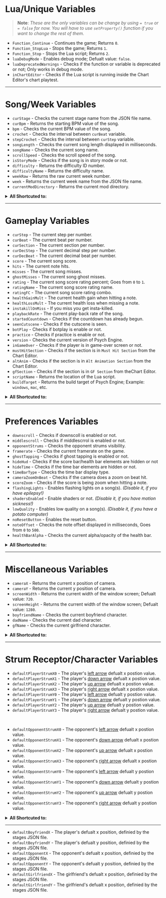 # Lua/Unique Variables
> **Note**: _These are the only variables can be change by using `= true` or `= false` for now. You will have to use `setProperty()` function if you want to change the rest of them._

- `Function_Continue` - Continues the game; Returns `0`.
- `Function_StopLua` - Stops the game; Returns `1`.
- `Function_Stop` - Stops the Lua script; Returns `2`.
- `luaDebugMode` - Enables debug mode; Defualt value: `false`.
- `luaDeprecatedWarnings` - Checks if the function or variable is deprecated or not; Only works in debug mode.
- `inChartEditor` - Checks if the Lua script is running inside the Chart Editor's chart playtest.

***

# Song/Week Variables
- `curStage` - Checks the current stage name from the JSON file name.
- `curBpm` - Returns the starting BPM value of the song.
- `bpm` - Checks the current BPM value of the song.
- `crochet` - Checks the interval between `curBeat` variable.
- `stepCrochet` - Checks the interval between `curStep` variable.
- `songLength` - Checks the current song length displayed in milliseconds.
- `songName` - Checks the current song name.
- `scrollSpeed` - Checks the scroll speed of the song.
- `isStoryMode` - Checks if the song is in story mode or not.
- `difficulty` - Returns the difficulty ID number.
- `difficultyName` - Returns the difficulty name.
- `weekRaw` - Returns the raw current week number.
- `week` - Returns the current week name from the JSON file name.
- `currentModDirectory` - Returns the current mod directory.

<details><summary><b>All Shortcuted to:</b></summary>
<p>

- `curStage` - `getPropertyFromClass('PlayState', 'SONG.stage')`
- `curBpm` - `getPropertyFromClass('Conductor', 'bpm')`
- `bpm` - `getProperty('SONG.bpm')`
- `crochet` - `getPropertyFromClass('Conductor', 'crochet')`
- `stepCrochet` - `getPropertyFromClass('Conductor', 'stepCrochet')`
- `songLength` - `getProperty('songLength')`
- `songName` - `getProperty('songLength')`
- `scrollSpeed` - `getProperty('SONG.speed')`
- `isStoryMode` - `getProperty('isStoryMode')`
- `difficulty` - `getPropertyFromClass('PlayState', 'storyDifficulty')`
- `difficultyName` - `getPropertyFromClass('CoolUtil', 'difficulties['..difficulty..']')`
- `weekRaw` - `getPropertyFromClass('PlayState', 'storyWeek')`
- `week` - `getPropertyFromClass('WeekData', 'weeksList['..weekRaw..']')`
- `currentModDirectory` - `getPropertyFromClass('Paths', 'currentModDirectory')`

</p>
</details>

***

# Gameplay Variables
- `curStep` - The current step per number.
- `curBeat` - The current beat per number.
- `curSection` - The current section per number.
- `curDecStep` - The current decimal step per number.
- `curDecBeat` - The current decimal beat per number.
- `score` - The current song score.
- `hits` - The current note hits.
- `misses` - The current song misses.
- `ghostMisses` - The current song ghost misses.
- `rating` - The current song score rating percent; Goes from `0` to `1`.
- `ratingName` - The current song score rating name.
- `ratingFC` - The current song score rating combo.
- `healthGainMult` - The current health gain when hitting a note.
- `healthLossMult` - The current health loss when missing a note.
- `instakillOnMiss` - If you miss you get insta-killed.
- `playbackRate` - The current play-back rate of the song.
- `startedCountdown` - Checks if the countdown has already begun.
- `seenCutscene` - Checks if the cutscene is seen.
- `botPlay` - Checks if botplay is enable or not.
- `practice` - Checks if practice is enable or not.
- `version` - Checks the current version of Psych Engine.
- `inGameOver` - Checks if the player is in game-over screen or not.
- `mustHitSection` - Checks if the section is in `Must Hit Section` from the Chart Editor.
- `altAnim` - Checks if the section is in `Alt Animation Section` from the Chart Editor.
- `gfSection` - Checks if the section is in `GF Section` from  theChart Editor.
- `scriptName` - Returns the location of the Lua script.
- `buildTarget` - Returns the build target of Psych Engine; Example: `windows`, `mac`, etc.

<details><summary><b>All Shortcuted to:</b></summary>
<p>

- `curStep` - `getProperty('curStep')`
- `curBeat` - `getProperty('curBeat')`
- `curSection` - `getProperty('curSection')`
- `curDecStep` - `getProperty('curDecStep')`
- `curDecBeat` - `getProperty('curDecBeat')`
- `score` - `getProperty('songScore')`
- `hits` - `getProperty('songHits')`
- `misses` - `getProperty('songMisses')`
- `ghostMisses` - `getProperty('ghostMisses')`
- `rating` - `getProperty('ratingPercent')`
- `ratingName` - `getProperty('ratingString')`
- `ratingFC` - `getProperty('ratingFC')`
- `healthGainMult` - `getProperty('healthGainMult')`
- `healthLossMult` - `getProperty('healthLossMult')`
- `instakillOnMiss` - `getProperty('instakillOnMiss')`
- `playbackRate` - `getProperty('playbackRate')`
- `startedCountdown` - `getPropertyFromClass('PlayState', 'seenCutscene'))`
- `seenCutscene` - `getProperty('startedCountdown')`
- `botPlay` - `getProperty('cpuControlled')`
- `practice` - `getProperty('practiceMode')`
- `version` - `getPropertyFromClass('MainMenuState', 'psychEngineVersion')`

</p>
</details>

***

# Preferences Variables
- `downscroll` - Checks if downscoll is enabled or not.
- `middlescroll` - Checks if middlescrrol is enabled or not.
- `opponentStrums` - Checks the opponent strums visibility.  
- `framerate` - Checks the current framerate on the game. 
- `ghostTapping` - Checks if ghost tapping is enabled or not. 
- `hideHud` - Checks if the score bar/health bar elements are hidden or not
- `hideTime` - Checks if the time bar elements are hidden or not.
- `timeBarType` - Checks the time bar display type.
- `cameraZoomOnBeat` - Checks if the camera does a zoom on beat hit.
- `scoreZoom` - Checks if the score is being zoom when hitting a note.
- `flashingLights` - Enables flashing lights on a song(s). _(Disable it, if you have epilepsy!)_
- `shadersEnabled` - Enable shaders or not. _(Disable it, if you have motion sickness!)_
- `lowQuality` - Enables low quality on a song(s). _(Disable it, if you have a potato computer)_
- `noResetButton` - Enables the reset button.
- `noteOffset` - Checks the note offset displayed in milliseconds, Goes from `0` to `500`.
- `healthBarAlpha` - Checks the current alpha/opacity of the health bar.

<details><summary><b>All Shortcuted to:</b></summary>
<p>

- `downscroll` - `getPropertyFromClass('ClientPrefs', 'downscroll')`
- `middlescroll` - `getPropertyFromClass('ClientPrefs', 'middlescroll')`
- `opponentStrums` - `getPropertyFromClass('ClientPrefs', 'opponentStrums')`
- `framerate` - `getPropertyFromClass('ClientPrefs', 'framerate')`
- `ghostTapping` - `getPropertyFromClass('ClientPrefs', 'ghostTapping')`
- `hideHud` - `getPropertyFromClass('ClientPrefs', 'hideHud')`
- `hideTime` - `getPropertyFromClass('ClientPrefs', 'hideTime')`
- `timeBarType` - `getPropertyFromClass('ClientPrefs', 'timeBarType')`
- `cameraZoomOnBeat` - `getPropertyFromClass('ClientPrefs', 'cameraZooms')`
- `scoreZoom` - `getPropertyFromClass('ClientPrefs', 'scoreZoom')`
- `flashingLights` - `getPropertyFromClass('ClientPrefs', 'flashing')`
- `shadersEnabled` - `getPropertyFromClass('ClientPrefs', 'shaders')`
- `lowQuality` - `getPropertyFromClass('ClientPrefs', 'lowQuality')`
- `noResetButton` - `getPropertyFromClass('ClientPrefs', 'noReset')`
- `noteOffset` - `getPropertyFromClass('ClientPrefs', 'noteOffset')`
- `healthBarAlpha` - `getPropertyFromClass('ClientPrefs', 'healthBarAlpha')`

</p>
</details>

***

# Miscellaneous Variables
- `cameraX` - Returns the current x position of camera.
- `cameraY` - Returns the current y position of camera.
- `screenWidth` - Returns the current width of the window screen; Defualt value: `720`.
- `screenHeight` - Returns the current width of the window screen; Defualt value: `1280`.
- `boyfriendName` - Checks the current boyfriend character.
- `dadName` - Checks the current dad character.
- `gfName` - Checks the current girlfriend character.

<details><summary><b>All Shortcuted to:</b></summary>
<p>

- `cameraX` - `getProperty('camFollowPos.x')`
- `cameraY` - `getProperty('camFollowPos.y')`
- `screenWidth` - `getPropertyFromClass('FlxG', 'width')`
- `screenHeight` - `getPropertyFromClass('FlxG', 'heigth')`
- `boyfriendName` - `getProperty('SONG.player1')`
- `dadName` - `getProperty('SONG.player2')`
- `gfName` - `getProperty('SONG.gfVersion')`

</p>
</details>

***

# Strum Receptor/Character Variables
- `defaultPlayerStrumX0` - The player's <ins>left arrow</ins> defualt x postion value.
- `defaultPlayerStrumX1` - The player's <ins>down arrow</ins> defualt x postion value.
- `defaultPlayerStrumX2` - The player's <ins>up arrow</ins> defualt x postion value.
- `defaultPlayerStrumX3` - The player's <ins>right arrow</ins> defualt x postion value.
- `defaultPlayerStrumY0` - The player's <ins>left arrow</ins> defualt y postion value.
- `defaultPlayerStrumY1` - The player's <ins>down arrow</ins> defualt y postion value.
- `defaultPlayerStrumY2` - The player's <ins>up arrow</ins> defualt y postion value.
- `defaultPlayerStrumY3` - The player's <ins>right arrow</ins> defualt y postion value.

&nbsp; <!-- AHHHHHHHH SPAAAAAAACCEEEEEEE!!!!!!! -->

- `defaultOpponentStrumX0` - The opponent's <ins>left arrow</ins> defualt x postion value.
- `defaultOpponentStrumX1` - The opponent's <ins>down arrow</ins> defualt x postion value.
- `defaultOpponentStrumX2` - The opponent's <ins>up arrow</ins> defualt x postion value.
- `defaultOpponentStrumX3` - The opponent's <ins>right arrow</ins> defualt x postion value.
- `defaultOpponentStrumY0` - The opponent's <ins>left arrow</ins> defualt y postion value.
- `defaultOpponentStrumY1` - The opponent's <ins>down arrow</ins> defualt y postion value.
- `defaultOpponentStrumY2` - The opponent's <ins>up arrow</ins> defualt y postion value.
- `defaultOpponentStrumY3` - The opponent's <ins>right arrow</ins> defualt y postion value.

<details><summary><b>All Shortcuted to:</b></summary>
<p>

- `defaultPlayerStrumX0` - `getPropertyFromGroup('playerStrums.members', 0, 'x')`
- `defaultPlayerStrumX1` - `getPropertyFromGroup('playerStrums.members', 1, 'x')`
- `defaultPlayerStrumX2` - `getPropertyFromGroup('playerStrums.members', 2, 'x')`
- `defaultPlayerStrumX3` - `getPropertyFromGroup('playerStrums.members', 3, 'x')`
- `defaultPlayerStrumY0` - `getPropertyFromGroup('playerStrums.members', 0, 'y')`
- `defaultPlayerStrumY1` - `getPropertyFromGroup('playerStrums.members', 1, 'y')`
- `defaultPlayerStrumY2` - `getPropertyFromGroup('playerStrums.members', 2, 'y')`
- `defaultPlayerStrumY3` - `getPropertyFromGroup('playerStrums.members', 3, 'y')`

&nbsp; <!-- AHHHHHHHH SPAAAAAAACCEEEEEEE!!!!!!! -->

- `defaultOpponentStrumX0` - `getPropertyFromGroup('opponentStrums.members', 0, 'x')`
- `defaultOpponentStrumX1` - `getPropertyFromGroup('opponentStrums.members', 1, 'x')`
- `defaultOpponentStrumX2` - `getPropertyFromGroup('opponentStrums.members', 2, 'x')`
- `defaultOpponentStrumX3` - `getPropertyFromGroup('opponentStrums.members', 3, 'x')`
- `defaultOpponentStrumY0` - `getPropertyFromGroup('opponentStrums.members', 0, 'y')`
- `defaultOpponentStrumY1` - `getPropertyFromGroup('opponentStrums.members', 1, 'y')`
- `defaultOpponentStrumY2` - `getPropertyFromGroup('opponentStrums.members', 2, 'y')`
- `defaultOpponentStrumY3` - `getPropertyFromGroup('opponentStrums.members', 3, 'y')`

</p>
</details>

***

- `defaultBoyfriendX` - The player's defualt x position, definied by the stages JSON file.
- `defaultBoyfriendY` - The player's defualt y position, definied by the stages JSON file.
- `defaultOpponentX` - The opponent's defualt x position, definied by the stages JSON file.
- `defaultOpponentY` - The opponent's defualt y position, definied by the stages JSON file.
- `defaultGirlfriendX` - The girlfriend's defualt x position, definied by the stages JSON file.
- `defaultGirlfriendY` - The girlfriend's defualt x position, definied by the stages JSON file.